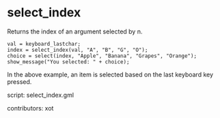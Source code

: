 select_index
============

Returns the index of an argument selected by n.

    val = keyboard_lastchar;
	index = select_index(val, "A", "B", "G", "O");
	choice = select(index, "Apple", "Banana", "Grapes", "Orange");
	show_message("You selected: " + choice);

In the above example, an item is selected based on the last
keyboard key pressed.
    
script: select_index.gml

contributors: xot
